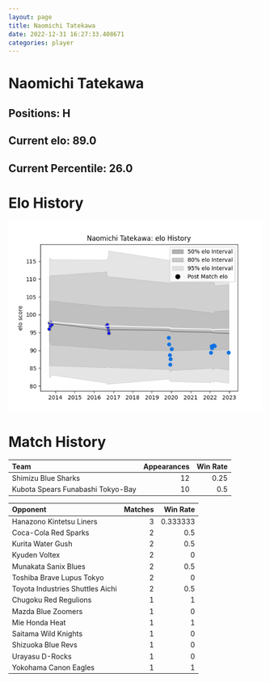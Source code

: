 ```yaml
---  
layout: page  
title: Naomichi Tatekawa  
date: 2022-12-31 16:27:33.408671  
categories: player  
---
```

# Naomichi Tatekawa

## Positions: H

## Current elo: 89.0

## Current Percentile: 26.0

# Elo History


![elo history](history_NaomichiTatekawa.png)
# Match History


| Team                              |   Appearances |   Win Rate |
|:----------------------------------|--------------:|-----------:|
| Shimizu Blue Sharks               |            12 |       0.25 |
| Kubota Spears Funabashi Tokyo-Bay |            10 |       0.5  |

| Opponent                         |   Matches |   Win Rate |
|:---------------------------------|----------:|-----------:|
| Hanazono Kintetsu Liners         |         3 |   0.333333 |
| Coca-Cola Red Sparks             |         2 |   0.5      |
| Kurita Water Gush                |         2 |   0.5      |
| Kyuden Voltex                    |         2 |   0        |
| Munakata Sanix Blues             |         2 |   0.5      |
| Toshiba Brave Lupus Tokyo        |         2 |   0        |
| Toyota Industries Shuttles Aichi |         2 |   0.5      |
| Chugoku Red Regulions            |         1 |   1        |
| Mazda Blue Zoomers               |         1 |   0        |
| Mie Honda Heat                   |         1 |   1        |
| Saitama Wild Knights             |         1 |   0        |
| Shizuoka Blue Revs               |         1 |   0        |
| Urayasu D-Rocks                  |         1 |   0        |
| Yokohama Canon Eagles            |         1 |   1        |